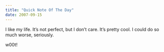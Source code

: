 ```yaml
---
title: "Quick Note Of The Day"
date: 2007-09-15
---
```


I like my life. It’s not perfect, but I don’t care. It’s pretty cool. I could do so much worse, seriously.

w00t!

